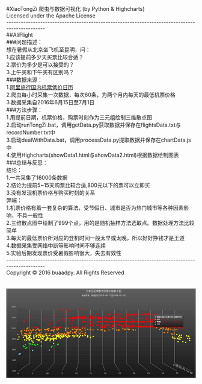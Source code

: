 #XiaoTongZi
爬虫与数据可视化 (by Python & Highcharts)<br>
Licensed under the Apache License<br>
----------------------------------------------------------------------------------------------<br>
##AliFlight<br>
###问题描述：<br>
想在暑假从北京坐飞机至昆明，问：<br>
1.应该提前多少天买票比较合适？<br>
2.票价为多少是可以接受的？<br>
3.上午买和下午买有区别吗？<br>
###数据来源：<br>
1.[阿里旅行国内机票低价日历](https://sjipiao.alitrip.com/flight_search_result.htm?searchBy=1277&tripType=0&depCityName=%B1%B1%BE%A9&depCity=&arrCityName=%C0%A5%C3%F7&arrCity=&depDate=2016-07-24&arrDate=)<br>
2.爬虫每小时采集一次数据，每次60条，为两个月内每天的最低机票价格<br>
3.数据采集自2016年6月15日至7月1日<br>
###方法步骤：<br>
1.用提前日期，机票价格，购票时刻作为三元组绘制三维散点图<br>
2.启动runTongZi.bat，调用getData.py获取数据并保存在flightsData.txt与recordNumber.txt中<br>
3.启动dealWithData.bat，调用processData.py提取数据并保存在chartData.js中<br>
4.使用Highcharts(showData1.html与showData2.html)根据数据绘制图表<br>
###总结与反思：<br>
结论：<br>
1.一共采集了16000条数据<br>
2.结论为提前5~15天购票比较合适,800元以下的票可以立即买<br>
3.没有发现机票价格与购买时刻的关系<br>
弊端：<br>
1.机票价格有着一套复杂的算法，受节假日、城市是否为热门城市等各种因素影响，不具一般性<br>
2.三维散点图中绘制了999个点，用的是随机抽样方法选取点。数据处理方法比较简单<br>
3.每天的最低票价所对应的登机时间一般太早或太晚，所以好好挣钱才是王道<br>
4.数据采集受网络中断等影响时间不够连续<br>
5.实验后期发现票价受暑假影响很大，失去有效性<br>
----------------------------------------------------------------------------------------------<br>
Copyright © 2016 buaadpy. All Rights Reserved<br>
<br>
<br>
![Version1.0](/release_v1.0.jpg)